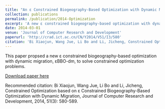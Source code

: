 ```yaml
---
title: "An ε Constrained Biogeography-Based Optimization with Dynamic Migration"
collection: publications
permalink: /publication/2014-Optimization
excerpt: 'A new ε constrained biogeography-based optimization with dynamic migration, εBBO-dm, is proposed to solve constrained optimization problems.'
date: 2014-03-01
venue: 'Journal of Computer Research and Development'
paperurl: 'http://crad.ict.ac.cn/CN/Y2014/V51/I3/580'
citation: 'Bi Xiaojun, Wang Jue, Li Bo and Li, Jicheng, Constrained Optimization based on ε Constrained Biogeography-Based Optimization with Dynamic Migration, Journal of Computer Research and Development, 2014, 51(3): 580-589.'
---
```

This paper propsed a new ε constrained biogeography-based optimization with dynamic migration, εBBO-dm, to solve constrained optimization problems.

[Download paper here](http://crad.ict.ac.cn/CN/Y2014/V51/I3/580)

Recommended citation: Bi Xiaojun, Wang Jue, Li Bo and Li, Jicheng, Constrained Optimization based on ε Constrained Biogeography-Based Optimization with Dynamic Migration, Journal of Computer Research and Development, 2014, 51(3): 580-589.
